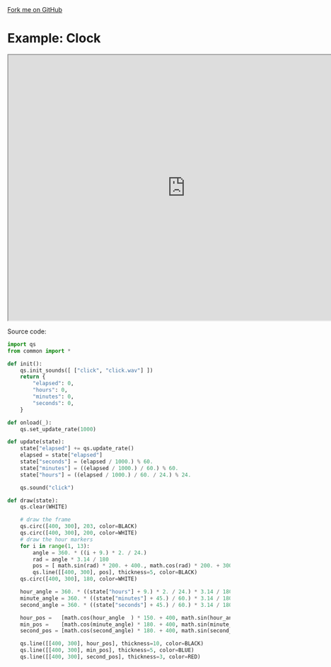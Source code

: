 <link rel="stylesheet" href="https://cdnjs.cloudflare.com/ajax/libs/github-fork-ribbon-css/0.2.2/gh-fork-ribbon.min.css" />
<a class="github-fork-ribbon right-bottom fixed" href="http://github.com/pickitup247/pyckitup" data-ribbon="Fork me on GitHub" title="Fork me on GitHub">Fork me on GitHub</a>

# Example: Clock

<iframe src="https://pickitup247.com/clock/" width="800" height="600"></iframe>

Source code:


```python
import qs
from common import *

def init():
    qs.init_sounds([ ["click", "click.wav"] ])
    return {
        "elapsed": 0,
        "hours": 0,
        "minutes": 0,
        "seconds": 0,
    }

def onload(_):
    qs.set_update_rate(1000)

def update(state):
    state["elapsed"] += qs.update_rate()
    elapsed = state["elapsed"]
    state["seconds"] = (elapsed / 1000.) % 60.
    state["minutes"] = ((elapsed / 1000.) / 60.) % 60.
    state["hours"] = ((elapsed / 1000.) / 60. / 24.) % 24.

    qs.sound("click")

def draw(state):
    qs.clear(WHITE)

    # draw the frame
    qs.circ([400, 300], 203, color=BLACK)
    qs.circ([400, 300], 200, color=WHITE)
    # draw the hour markers
    for i in range(1, 13):
        angle = 360. * ((i + 9.) * 2. / 24.)
        rad = angle * 3.14 / 180
        pos = [ math.sin(rad) * 200. + 400., math.cos(rad) * 200. + 300. ]
        qs.line([[400, 300], pos], thickness=5, color=BLACK)
    qs.circ([400, 300], 180, color=WHITE)

    hour_angle = 360. * ((state["hours"] + 9.) * 2. / 24.) * 3.14 / 180
    minute_angle = 360. * ((state["minutes"] + 45.) / 60.) * 3.14 / 180
    second_angle = 360. * ((state["seconds"] + 45.) / 60.) * 3.14 / 180

    hour_pos =   [math.cos(hour_angle  ) * 150. + 400, math.sin(hour_angle)* 150 + 300]
    min_pos =    [math.cos(minute_angle) * 180. + 400, math.sin(minute_angle) * 180+ 300]
    second_pos = [math.cos(second_angle) * 180. + 400, math.sin(second_angle) * 180. + 300]

    qs.line([[400, 300], hour_pos], thickness=10, color=BLACK)
    qs.line([[400, 300], min_pos], thickness=5, color=BLUE)
    qs.line([[400, 300], second_pos], thickness=3, color=RED)
```